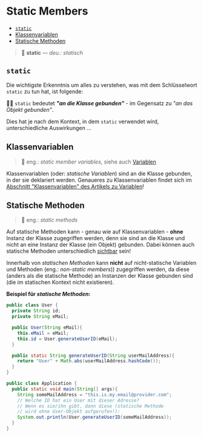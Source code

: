 # Static Members<!-- omit in toc -->

- [`static`](#static)
- [Klassenvariablen](#klassenvariablen)
- [Statische Methoden](#statische-methoden)

> 💬 **static** &mdash; _deu.: statisch_

## `static`

Die wichtigste Erkenntnis um alles zu verstehen, was mit dem Schlüsselwort `static` zu tun hat, ist folgende:

👩‍🏫 `static` bedeutet _**"an die Klasse gebunden"**_ - im Gegensatz zu _"an das Objekt gebunden"_.

Dies hat je nach dem Kontext, in dem `static` verwendet wird, unterschiedliche Auswirkungen ...


## Klassenvariablen

> 💬 eng.: _static member variables_, siehe auch [Variablen](Variablen.md)

Klassenvariablen (oder: _statische Variablen_) sind an die Klasse gebunden, in der sie deklariert werden. Genaueres zu Klassenvariablen findet sich im [Abschnitt "Klassenvariablen" des Artikels zu Variablen](Variablen.md#klassenvariablen)!


## Statische Methoden

> 💬 eng.: _static methods_

Auf statische Methoden kann - genau wie auf Klassenvariablen - **ohne** Instanz der Klasse zugegriffen werden, denn sie sind an die Klasse und nicht an eine Instanz der Klasse (ein Objekt) gebunden. Dabei können auch statische Methoden unterschiedlich [sichtbar](Objekte-I-Initialisierung-Members-Zugriff.md#zugriffs-sichtbarkeitsmodifizierer) sein!

Innerhalb von _statischen Methoden_ kann **nicht** auf nicht-statische Variablen und Methoden (eng.: _non-static members_)) zugegriffen werden, da diese (anders als die statische Methode) an Instanzen der Klasse gebunden sind (die im statischen Kontext nicht existieren).

**Beispiel für _statische Methoden_:**

```java
public class User {
  private String id;
  private String eMail;

  public User(String eMail){
    this.eMail = eMail;
    this.id = User.generateUserID(eMail);
  }

  public static String generateUserID(String userMailAddress){
    return "User" + Math.abs(userMailAddress.hashCode());
  }
}

public class Application {
  public static void main(String[] args){
    String someMailAddress = "this.is.my.email@provider.com";
    // Welche ID hat ein User mit dieser Adresse?
    // Wenn es sie/ihn gibt, dann diese (statische Methode
    // wird ohne User-Objekt aufgerufen!):
    System.out.println(User.generateUserID(someMailAddress));
  }
}
```









